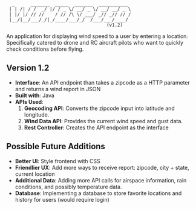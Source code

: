 ```
  _      _______  _____  _______  ___________ 
 | | /| / /  _/ |/ / _ \/ __/ _ \/ __/ __/ _ \
 | |/ |/ // //    / // /\ \/ ___/ _// _// // /
 |__/|__/___/_/|_/____/___/_/  /___/___/____/
                                     (v1.2)
``` 

An application for displaying wind speed to a user by entering a location.  
Specifically catered to drone and RC aircraft pilots who want to quickly check conditions before flying.

## Version 1.2

- **Interface**: An API endpoint than takes a zipcode as a HTTP parameter and returns a wind report in JSON
- **Built with**: Java
- **APIs Used**:  
    1. **Geocoding API**: Converts the zipcode input into latitude and longitude.  
    2. **Wind Data API**: Provides the current wind speed and gust data.
    3. **Rest Controller**: Creates the API endpoint as the interface

## Possible Future Additions

- **Better UI**: Style frontend with CSS
- **Friendlier UX**: Add more ways to receive report: zipcode, city + state, current location
- **Additional Data**: Adding more API calls for airspace information, rain conditions, and possibly temperature data.
- **Database**: Implementing a database to store favorite locations and history for users (would require login)
